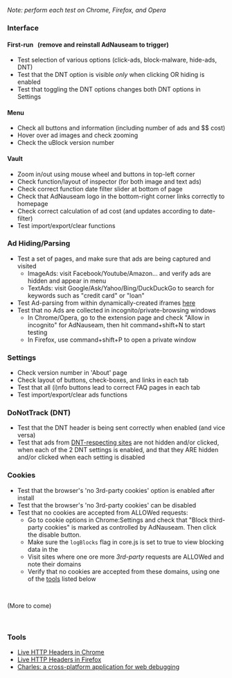 _Note: perform each test on Chrome, Firefox, and Opera_

### Interface

#### First-run &nbsp; (remove and reinstall AdNauseam to trigger)
- Test selection of various options (click-ads, block-malware, hide-ads, DNT)
- Test that the DNT option is visible _only_ when clicking OR hiding is enabled
- Test that toggling the DNT options changes both DNT options in Settings

#### Menu 
   - Check all buttons and information (including number of ads and $$ cost)
   - Hover over ad images and check zooming
   - Check the uBlock version number

#### Vault
   - Zoom in/out using mouse wheel and buttons in top-left corner 
   - Check function/layout of inspector (for both image and text ads)
   - Check correct function date filter slider at bottom of page
   - Check that AdNauseam logo in the bottom-right corner links correctly to homepage  
   - Check correct calculation of ad cost (and updates according to date-filter)
   - Test import/export/clear functions

### Ad Hiding/Parsing
* Test a set of pages, and make sure that ads are being captured and visited   
  * ImageAds: visit Facebook/Youtube/Amazon... and verify ads are hidden and appear in menu
  * TextAds: visit Google/Ask/Yahoo/Bing/DuckDuckGo to search for keywords such as "credit card" or "loan"
*  Test Ad-parsing from within dynamically-created iframes [here](http://rednoise.org/adntest/dynamic_iframe.html)                       
*  Test that no Ads are collected in incognito/private-browsing windows    
   * In Chrome/Opera, go to the extension page and check "Allow in incognito" for AdNauseam, then hit command+shift+N to start testing
   * In Firefox, use command+shift+P to open a private window

### Settings
* Check version number in 'About' page
* Check layout of buttons, check-boxes, and links in each tab
* Test that all (i)nfo buttons lead to correct FAQ pages in each tab
* Test import/export/clear ads functions

### DoNotTrack (DNT)
*  Test that the DNT header is being sent correctly when enabled (and vice versa)
*  Test that ads from [DNT-respecting sites](https://www.eff.org/files/effdntlist.txt) are not hidden and/or clicked, when each of the 2 DNT settings is enabled, and that they ARE hidden and/or clicked when each setting is disabled

### Cookies 
* Test that the browser's 'no 3rd-party cookies' option is enabled after install
* Test that the browser's 'no 3rd-party cookies' can be disabled
* Test that no cookies are accepted from ALLOWed requests:  
  - Go to cookie options in Chrome:Settings and check that "Block third-party cookies" is marked as controlled by AdNauseam. Then click the disable button.   
  - Make sure the `logBlocks` flag in core.js is set to true to view blocking data in the   
  - Visit sites where one ore more _3rd-party_ requests are ALLOWed and note their domains
  - Verify that no cookies are accepted from these domains, using one of the [tools](#tools) listed below


&nbsp;

(More to come)

&nbsp;

### Tools
  * [Live HTTP Headers in Chrome](https://chrome.google.com/webstore/detail/live-http-headers/iaiioopjkcekapmldfgbebdclcnpgnlo?hl=en)    
  * [Live HTTP Headers in Firefox](https://addons.mozilla.org/en-US/firefox/addon/live-http-headers-clone/)   
  * [Charles: a cross-platform application for web debugging](https://www.charlesproxy.com/latest-release/download.do) 